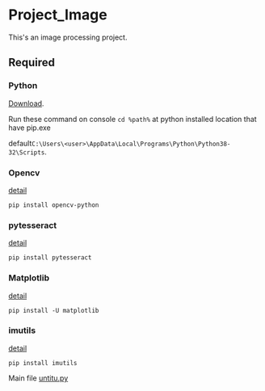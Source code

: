 # Project_Image
This's an image processing project.
## Required
### Python
[Download](https://www.python.org/downloads/).

Run these command on console `cd %path%` at python installed location that have pip.exe

default`C:\Users\<user>\AppData\Local\Programs\Python\Python38-32\Scripts`.
### Opencv
[detail](https://pypi.org/project/opencv-contrib-python/)
```
pip install opencv-python
```
### pytesseract
[detail](https://pypi.org/project/pytesseract/)
```
pip install pytesseract
```
### Matplotlib
[detail](https://matplotlib.org/3.1.1/users/installing.html)
```
pip install -U matplotlib
```
### imutils
[detail](https://pypi.org/project/imutils/)
```
pip install imutils
```
Main file [untitu.py](https://github.com/fordford2541/Project_Image/blob/master/untitu.py)
```
